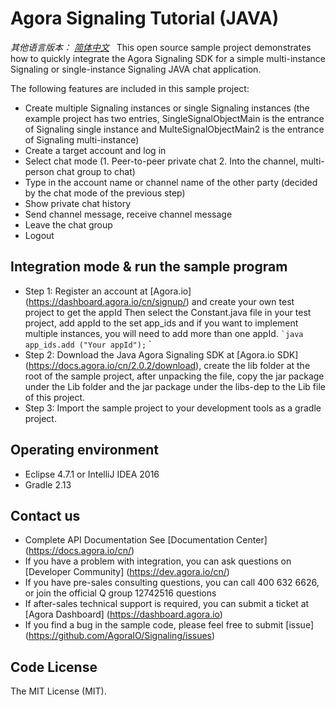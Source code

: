 # Agora Signaling Tutorial (JAVA)

*其他语言版本： [简体中文](README.en.md)*
 
This open source sample project demonstrates how to quickly integrate the Agora Signaling SDK for a simple multi-instance Signaling or single-instance Signaling JAVA chat application.

The following features are included in this sample project:

- Create multiple Signaling instances or single Signaling instances (the example project has two entries, SingleSignalObjectMain is the entrance of Signaling single instance and MulteSignalObjectMain2 is the entrance of Signaling multi-instance)
- Create a target account and log in
- Select chat mode (1. Peer-to-peer private chat 2. Into the channel, multi-person chat group to chat)
- Type in the account name or channel name of the other party (decided by the chat mode of the previous step)
- Show private chat history
- Send channel message, receive channel message
- Leave the chat group
- Logout

## Integration mode & run the sample program
* Step 1: Register an account at [Agora.io] (https://dashboard.agora.io/cn/signup/) and create your own test project to get the appId
Then select the Constant.java file in your test project, add appId to the set app_ids and if you want to implement multiple instances, you will need to add more than one appId.
`` `java
app_ids.add ("Your appId");
`` `
* Step 2: Download the Java Agora Signaling SDK at [Agora.io SDK] (https://docs.agora.io/cn/2.0.2/download), create the lib folder at the root of the sample project, after unpacking the file, copy the jar package under the Lib folder and the jar package under the libs-dep to the Lib file of this project.
* Step 3: Import the sample project to your development tools as a gradle project.

## Operating environment

* Eclipse 4.7.1 or IntelliJ IDEA 2016
* Gradle 2.13

## Contact us
- Complete API Documentation See [Documentation Center] (https://docs.agora.io/cn/)
- If you have a problem with integration, you can ask questions on [Developer Community] (https://dev.agora.io/cn/)
- If you have pre-sales consulting questions, you can call 400 632 6626, or join the official Q group 12742516 questions
- If after-sales technical support is required, you can submit a ticket at [Agora Dashboard] (https://dashboard.agora.io)
- If you find a bug in the sample code, please feel free to submit [issue] (https://github.com/AgoraIO/Signaling/issues)

## Code License
The MIT License (MIT).
